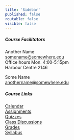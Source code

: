 ```yaml
---
title: 'Sidebar'
published: false
routable: false
visible: false
---
```


##### Course Facilitators
Another Name  
<somename@somewhere.edu>   
Office hours Mon. 4:00-5:15pm  
Harbour Centre 2146  

Some Name  
<anothername@somewhere.edu>  

##### Course Links
[Calendar](https://canvas.sfu.ca/calendar)  
[Assignments](https://canvas.sfu.ca/courses/25492/assignments)  
[Quizzes](https://canvas.sfu.ca/courses/25492/quizzes)  
[Class Discussions](https://canvas.sfu.ca/courses/25492/discussion_topics)  
[Grades](https://canvas.sfu.ca/grades)  
[Syllabus](/cpt-363/syllabus)
